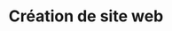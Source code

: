 ---
title: "Création de site web"
description: "Il est temps d'avoir une vitrine sur le monde" 
main:
  id: 1
  content: |
    Choisir Agence ELR, c'est choisir un service personnalisé et professionnel, garantissant des sites web de qualité, de la conception simple aux projets complexes, grâce à la technologie Astro et à l'intelligence artificielle.
  imgCard: "@/images/services/mac-web.webp"
  imgMain: "@/images/services/mac-web.webp"
  imgAlt: "Mockup boxes of assorted screw set"
tabs:
  - id: "tabs-with-card-item-1"
    dataTab: "#tabs-with-card-1"
    title: "Description"
  - id: "tabs-with-card-item-2"
    dataTab: "#tabs-with-card-2"
    title: "Specifications"
  - id: "tabs-with-card-item-3"
    dataTab: "#tabs-with-card-3"
    title: "Nos Sites"
longDescription:
  title: "Création de sites web"
  subTitle: |
    Chez Agence ELR, nous exploitons la puissance de la technologie Astro et de l'intelligence artificielle pour créer des sites web sur mesure, adaptés à vos besoins spécifiques. De la conception de sites simples à des projets web complexes, nous garantissons une expérience utilisateur optimale et une performance exceptionnelle. 
  btnTitle: "Contactez-nous pour en savoir plus"
  btnURL: "/contact"
descriptionList:
  - title: "Innovation et Technologie"
    subTitle: "Utilisation de la technologie Astro pour créer des sites web modernes et performants."
  - title: "Personnalisation"
    subTitle: "Des solutions sur mesure pour chaque client, adaptées à vos besoins spécifiques et à vos objectifs commerciaux."
  - title: "Expertise en IA"
    subTitle: "Intégration de l'intelligence artificielle pour optimiser votre présence en ligne et automatiser vos processus."
  - title: "Support et Accompagnement"
    subTitle: "Un service client dédié, disponible pour vous accompagner à chaque étape de votre projet web."

specificationsLeft:
  - title: "Sites Simples et Complexes"
    subTitle: "Nous créons des sites allant de la vitrine simple aux projets web complexes, adaptés à vos besoins."
  - title: "Technologie Astro"
    subTitle: "Exploitez les avantages de la technologie Astro pour une performance et une réactivité accrues."
  - title: "Intelligence Artificielle"
    subTitle: "Utilisation de l'IA pour améliorer l'expérience utilisateur et automatiser les processus."
  - title: "Personnalisation Totale"
    subTitle: "Des solutions entièrement personnalisées pour répondre à vos exigences spécifiques."

specificationsRight:
  - title: "Performance Optimale"
    subTitle: "Des sites web performants, garantissant une expérience utilisateur fluide et rapide."
  - title: "Sécurité Avancée"
    subTitle: "Mise en œuvre des meilleures pratiques en matière de sécurité pour protéger votre site web et vos données."
  - title: "Design Adaptatif"
    subTitle: "Des designs réactifs et adaptatifs pour une expérience optimale sur tous les appareils."
  - title: "Support Continu"
    subTitle: "Assistance et maintenance continue pour assurer le bon fonctionnement de votre site web."

blueprints:
  first: "@/images/services/Blueprint-web1.webp"
  second: "@/images/services/Blueprint-web2.webp"
slug: web
---